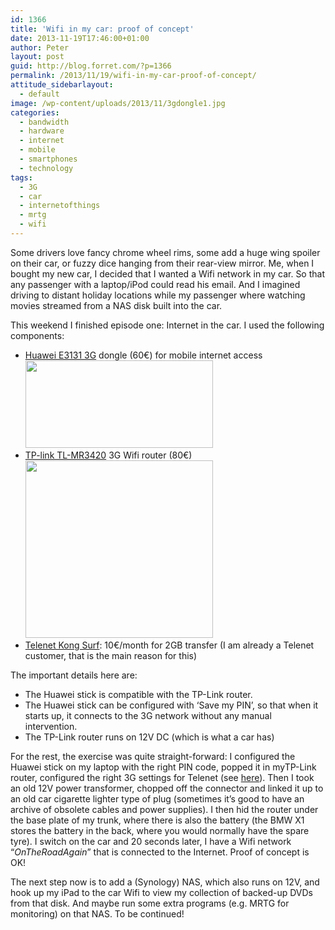 ```yaml
---
id: 1366
title: 'Wifi in my car: proof of concept'
date: 2013-11-19T17:46:00+01:00
author: Peter
layout: post
guid: http://blog.forret.com/?p=1366
permalink: /2013/11/19/wifi-in-my-car-proof-of-concept/
attitude_sidebarlayout:
  - default
image: /wp-content/uploads/2013/11/3gdongle1.jpg
categories:
  - bandwidth
  - hardware
  - internet
  - mobile
  - smartphones
  - technology
tags:
  - 3G
  - car
  - internetofthings
  - mrtg
  - wifi
---
```

Some drivers love fancy chrome wheel rims, some add a huge wing spoiler on their car, or fuzzy dice hanging from their rear-view mirror. Me, when I bought my new car, I decided that I wanted a Wifi network in my car. So that any passenger with a laptop/iPod could read his email. And I imagined driving to distant holiday locations while my passenger where watching movies streamed from a NAS disk built into the car.

This weekend I finished episode one: Internet in the car. I used the following components:

  * [Huawei E3131 3G](http://www.mobielinternetstore.be/product/347732/category-189664-dongels/huawei-e3131-mobiel-internet-stick.html) dongle (60€) for mobile internet access  
    [<img  class="alignnone size-medium wp-image-1367" title="3gdongle" src="http://blog2.forret.com/wp-content/uploads/2013/11/3gdongle1-300x140.jpg" alt="" width="300" height="140" srcset="https://blog.forret.com/wp-content/uploads/2013/11/3gdongle1-300x140.jpg 300w, https://blog.forret.com/wp-content/uploads/2013/11/3gdongle1.jpg 800w" sizes="(max-width: 300px) 100vw, 300px" />](http://blog2.forret.com/wp-content/uploads/2013/11/3gdongle1.jpg)
  * [TP-link TL-MR3420](http://www.mobielinternetstore.be/product/374100/category-221577-tp-link-/tp-link-3g-4g-wireless-n-router-tl-mr3420.html) 3G Wifi router (80€)  
    [<img  class="alignnone size-medium wp-image-1368" title="TL-MR3420-2.0-02" src="http://blog2.forret.com/wp-content/uploads/2013/11/TL-MR3420-2.0-021-300x284.jpg" alt="" width="300" height="284" srcset="https://blog.forret.com/wp-content/uploads/2013/11/TL-MR3420-2.0-021-300x284.jpg 300w, https://blog.forret.com/wp-content/uploads/2013/11/TL-MR3420-2.0-021.jpg 800w" sizes="(max-width: 300px) 100vw, 300px" />](http://blog2.forret.com/wp-content/uploads/2013/11/TL-MR3420-2.0-021.jpg)
  * [Telenet Kong Surf](http://telenet.be/nl/mobiel-internet/kong-surf): 10€/month for 2GB transfer (I am already a Telenet customer, that is the main reason for this)

The important details here are:

  * The Huawei stick is compatible with the TP-Link router.
  * The Huawei stick can be configured with &#8216;Save my PIN&#8217;, so that when it starts up, it connects to the 3G network without any manual intervention.
  * The TP-Link router runs on 12V DC (which is what a car has)

For the rest, the exercise was quite straight-forward: I configured the Huawei stick on my laptop with the right PIN code, popped it in myTP-Link router, configured the right 3G settings for Telenet (see [here](http://blog.forret.com/2012/10/ios6-losing-its-3g-cellular-data-settings-fix-for-belgium/)). Then I took an old 12V power transformer, chopped off the connector and linked it up to an old car cigarette lighter type of plug (sometimes it&#8217;s good to have an archive of obsolete cables and power supplies). I then hid the router under the base plate of my trunk, where there is also the battery (the BMW X1 stores the battery in the back, where you would normally have the spare tyre). I switch on the car and 20 seconds later, I have a Wifi network &#8220;_OnTheRoadAgain_&#8221; that is connected to the Internet. Proof of concept is OK!

The next step now is to add a (Synology) NAS, which also runs on 12V, and hook up my iPad to the car Wifi to view my collection of backed-up DVDs from that disk. And maybe run some extra programs (e.g. MRTG for monitoring) on that NAS. To be continued!